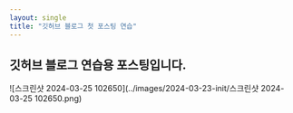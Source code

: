 ```yaml
---
layout: single
title: "깃허브 블로그 첫 포스팅 연습"
---
```


## 깃허브 블로그 연습용 포스팅입니다.

![스크린샷 2024-03-25 102650](../images/2024-03-23-init/스크린샷 2024-03-25 102650.png)
